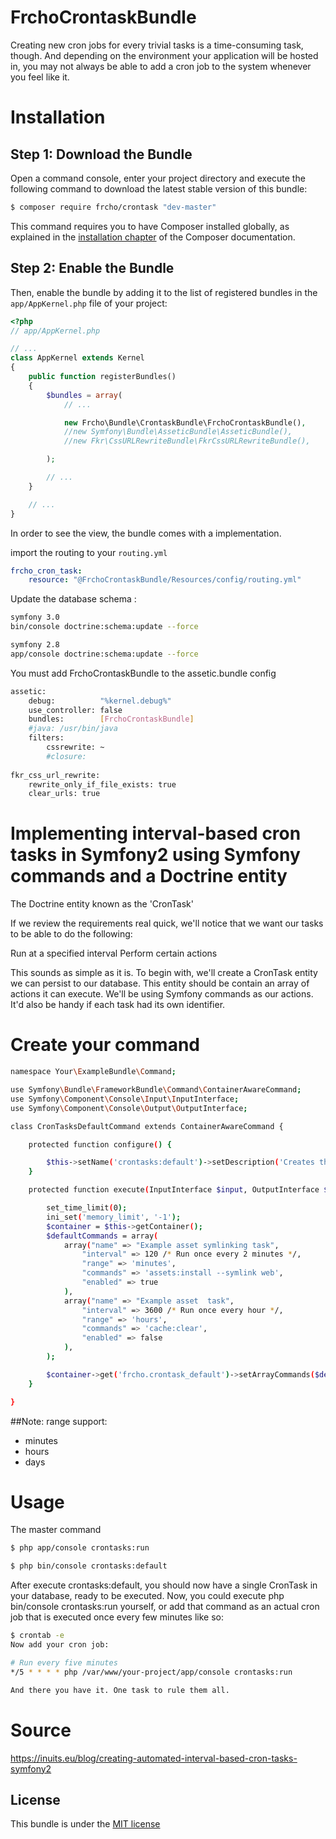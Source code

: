 FrchoCrontaskBundle
===================

Creating new cron jobs for every trivial tasks is a time-consuming task, though.
And depending on the environment your application will be hosted in, you may not
always be able to add a cron job to the system whenever you feel like it.



Installation
============

Step 1: Download the Bundle
---------------------------

Open a command console, enter your project directory and execute the
following command to download the latest stable version of this bundle:

```bash
$ composer require frcho/crontask "dev-master"
```

This command requires you to have Composer installed globally, as explained
in the [installation chapter](https://getcomposer.org/doc/00-intro.md)
of the Composer documentation.

Step 2: Enable the Bundle
-------------------------

Then, enable the bundle by adding it to the list of registered bundles
in the `app/AppKernel.php` file of your project:

```php
<?php
// app/AppKernel.php

// ...
class AppKernel extends Kernel
{
    public function registerBundles()
    {
        $bundles = array(
            // ...

            new Frcho\Bundle\CrontaskBundle\FrchoCrontaskBundle(),
            //new Symfony\Bundle\AsseticBundle\AsseticBundle(),
            //new Fkr\CssURLRewriteBundle\FkrCssURLRewriteBundle(),

        );

        // ...
    }

    // ...
}
```


In order to see the view, the bundle comes with a implementation.

import the routing to your `routing.yml`
```yaml
frcho_cron_task:
    resource: "@FrchoCrontaskBundle/Resources/config/routing.yml"

```

Update the database schema :
```bash
symfony 3.0
bin/console doctrine:schema:update --force

symfony 2.8
app/console doctrine:schema:update --force
```

You must add FrchoCrontaskBundle to the assetic.bundle config
```bash
assetic:
    debug:          "%kernel.debug%"
    use_controller: false
    bundles:        [FrchoCrontaskBundle]
    #java: /usr/bin/java
    filters:
        cssrewrite: ~
        #closure:
     
fkr_css_url_rewrite:
    rewrite_only_if_file_exists: true
    clear_urls: true
```
Implementing interval-based cron tasks in Symfony2 using Symfony commands and a Doctrine entity
========

The Doctrine entity known as the 'CronTask'

If we review the requirements real quick, we'll notice that we want our tasks to
be able to do the following:

Run at a specified interval
Perform certain actions

This sounds as simple as it is. To begin with, we'll create a CronTask entity
we can persist to our database. This entity should be contain an array
of actions it can execute. We'll be using Symfony commands as our actions. It'd
also be handy if each task had its own identifier.

Create your command
====


```bash
namespace Your\ExampleBundle\Command;

use Symfony\Bundle\FrameworkBundle\Command\ContainerAwareCommand;
use Symfony\Component\Console\Input\InputInterface;
use Symfony\Component\Console\Output\OutputInterface;

class CronTasksDefaultCommand extends ContainerAwareCommand {

    protected function configure() {

        $this->setName('crontasks:default')->setDescription('Creates the commands by default in database.');
    }

    protected function execute(InputInterface $input, OutputInterface $output) {

        set_time_limit(0);
        ini_set('memory_limit', '-1');
        $container = $this->getContainer();
        $defaultCommands = array(
            array("name" => "Example asset symlinking task",
                "interval" => 120 /* Run once every 2 minutes */,
                "range" => 'minutes',
                "commands" => 'assets:install --symlink web',
                "enabled" => true
            ),
            array("name" => "Example asset  task",
                "interval" => 3600 /* Run once every hour */,
                "range" => 'hours',
                "commands" => 'cache:clear',
                "enabled" => false
            ),
        );

        $container->get('frcho.crontask_default')->setArrayCommands($defaultCommands);
    }

}
```
##Note: 
range support:
* minutes
* hours
* days


Usage
=====

The master command

```bash
$ php app/console crontasks:run
```
```bash
$ php bin/console crontasks:default
```

After execute crontasks:default, you should now have a single CronTask in your
database, ready to be executed. Now, you could execute
php bin/console crontasks:run yourself, or add that command as an actual cron
job that is executed once every few minutes like so:

```bash
$ crontab -e
Now add your cron job:

# Run every five minutes
*/5 * * * * php /var/www/your-project/app/console crontasks:run

And there you have it. One task to rule them all.
```


Source
=====
https://inuits.eu/blog/creating-automated-interval-based-cron-tasks-symfony2


License
-------

This bundle is under the [MIT license](https://github.com/frcho/crontask/blob/master/Resources/meta/LICENSE)